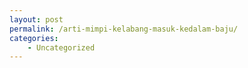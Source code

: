 ```yaml
---
layout: post
permalink: /arti-mimpi-kelabang-masuk-kedalam-baju/
categories:
    - Uncategorized
---
```


